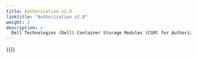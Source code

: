 ```yaml
---
title: Authorization v2.0
linktitle: "Authorization v2.0" 
weight: 2
description: >
  Dell Technologies (Dell) Container Storage Modules (CSM) for Authorization v2.0 Helm deployment
---
```


{{<include file="content/v2/getting-started/installation/helm/modules/authorizationv2-0.md" hideIds="2,3">}}
